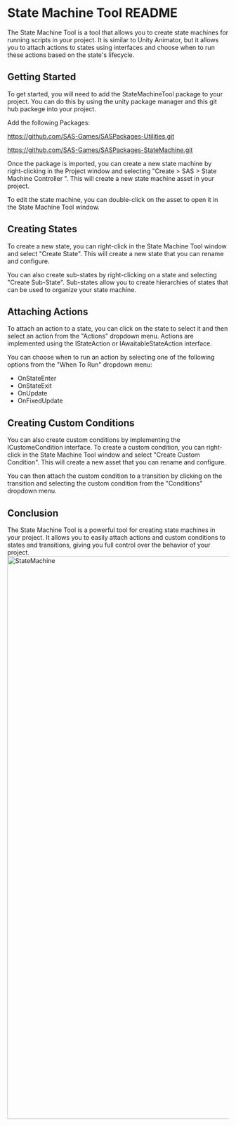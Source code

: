 # State Machine Tool README

The State Machine Tool is a tool that allows you to create state machines for running scripts in your project. It is similar to Unity Animator, but it allows you to attach actions to states using interfaces and choose when to run these actions based on the state's lifecycle.

## Getting Started

To get started, you will need to add the StateMachineTool package to your project. You can do this by using the unity package manager and this git hub packege into your project.

Add the following Packages:

https://github.com/SAS-Games/SASPackages-Utilities.git

https://github.com/SAS-Games/SASPackages-StateMachine.git 

Once the package is imported, you can create a new state machine by right-clicking in the Project window and selecting "Create > SAS > State Machine Controller ". This will create a new state machine asset in your project.

To edit the state machine, you can double-click on the asset to open it in the State Machine Tool window.

## Creating States

To create a new state, you can right-click in the State Machine Tool window and select "Create State". This will create a new state that you can rename and configure.

You can also create sub-states by right-clicking on a state and selecting "Create Sub-State". Sub-states allow you to create hierarchies of states that can be used to organize your state machine.

## Attaching Actions

To attach an action to a state, you can click on the state to select it and then select an action from the "Actions" dropdown menu. Actions are implemented using the IStateAction or IAwaitableStateAction interface.

You can choose when to run an action by selecting one of the following options from the "When To Run" dropdown menu:
- OnStateEnter
- OnStateExit
- OnUpdate
- OnFixedUpdate

## Creating Custom Conditions

You can also create custom conditions by implementing the ICustomeCondition interface. To create a custom condition, you can right-click in the State Machine Tool window and select "Create Custom Condition". This will create a new asset that you can rename and configure.

You can then attach the custom condition to a transition by clicking on the transition and selecting the custom condition from the "Conditions" dropdown menu.

## Conclusion

The State Machine Tool is a powerful tool for creating state machines in your project. It allows you to easily attach actions and custom conditions to states and transitions, giving you full control over the behavior of your project.
<img width="1280" alt="StateMachine" src="https://user-images.githubusercontent.com/16848724/235297044-09b6af2d-a64c-4cf8-889a-029af02ad57a.png">
